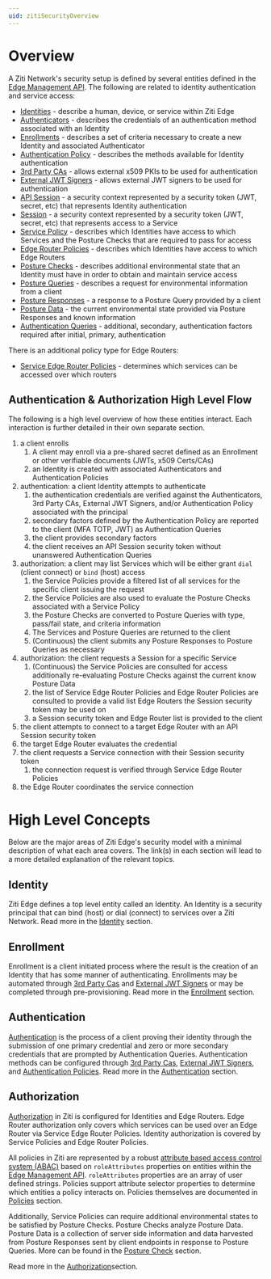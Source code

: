 ```yaml
---
uid: zitiSecurityOverview
---
```


# Overview

A Ziti Network's security setup is defined by several entities defined in the [Edge Management API](../apis/edge-management-api.md). The following
are related to identity authentication and service access:

- [Identities](#identity) - describe a human, device, or service within Ziti Edge
- [Authenticators](./authentication/authentication.md#authenticators) - describes the credentials of an authentication method associated with an Identity
- [Enrollments](./enrollment/enrollment.md) - describes a set of criteria necessary to create a new Identity and associated Authenticator
- [Authentication Policy](./authentication/authentication-policies.md) - describes the methods available for Identity authentication
- [3rd Party CAs](./authentication/third-party-cas.md) - allows external x509 PKIs to be used for authentication
- [External JWT Signers](./authentication/external-jwt-signers.md) - allows external JWT signers to be used for authentication
- [API Session](./sessions.md) - a security context represented by a security token (JWT, secret, etc) that represents
  Identity authentication
- [Session](./sessions.md) - a security context represented by a security token (JWT, secret, etc) that represents access
  to a Service
- [Service Policy](./authorization/policies/overview.md) - describes which Identities have access to which Services and the Posture Checks that are required to
  pass for access
- [Edge Router Policies](./authorization/policies/overview.md)  - describes which Identities have access to which Edge Routers
- [Posture Checks](./authorization/posture-checks.md) - describes additional environmental state that an Identity must have in order to obtain and maintain
  service access
- [Posture Queries](./authorization/posture-checks.md#posture-queries--responses) - describes a request for environmental information from a client
- [Posture Responses](./authorization/posture-checks.md#posture-queries--responses) - a response to a Posture Query provided by a client
- [Posture Data](./authorization/posture-checks.md#posture-data) - the current environmental state provided via Posture Responses and known information
- [Authentication Queries](./authentication/authentication.md#authentication-queries) - additional, secondary, authentication factors required after initial, primary, authentication

There is an additional policy type for Edge Routers:

- [Service Edge Router Policies](./authorization/policies/overview.md) - determines which services can be accessed over which routers

## Authentication & Authorization High Level Flow

The following is a high level overview of how these entities interact. Each interaction is further detailed in their
own separate section.

1) a client enrolls
    1) A client may enroll via a pre-shared secret defined as an Enrollment or other verifiable documents (JWTs, x509
       Certs/CAs)
    2) an Identity is created with associated Authenticators and Authentication Policies
2) authentication: a client Identity attempts to authenticate
    1) the authentication credentials are verified against the Authenticators, 3rd Party CAs, External JWT Signers,
       and/or Authentication Policy associated with the principal
    2) secondary factors defined by the Authentication Policy are reported to the client (MFA TOTP, JWT) as Authentication Queries
    3) the client provides secondary factors
    4) the client receives an API Session security token without unanswered Authentication Queries
3) authorization: a client may list Services which will be either grant `dial` (client connect) or `bind` (host) access
    1) the Service Policies provide a filtered list of all services for the specific client issuing the request
    2) the Service Policies are also used to evaluate the Posture Checks associated with a Service Policy
    3) the Posture Checks are converted to Posture Queries with type, pass/fail state, and criteria information
    4) The Services and Posture Queries are returned to the client 
    5) (Continuous) the client submits any Posture Responses to Posture Queries as necessary
5) authorization: the client requests a Session for a specific Service
    1) (Continuous) the Service Policies are consulted for access additionally re-evaluating Posture Checks against the
       current know Posture Data
    2) the list of Service Edge Router Policies and Edge Router Policies are consulted to provide a valid list Edge
       Routers the Session security token may be used on
    3) a Session security token and Edge Router list is provided to the client
6) the client attempts to connect to a target Edge Router with an API Session security token
7) the target Edge Router evaluates the credential
8) the client requests a Service connection with their Session security token
    1) the connection request is verified through Service Edge Router Policies
9) the Edge Router coordinates the service connection

# High Level Concepts

Below are the major areas of Ziti Edge's security model with a minimal description of what each area covers. The link(s)
in each section will lead to a more detailed explanation of the relevant topics.

## Identity

Ziti Edge defines a top level entity called an Identity. An Identity is a security principal that can bind (host) or 
dial (connect) to services over a Ziti Network. Read more in the [Identity](authentication/identities.md) section.

## Enrollment

Enrollment is a client initiated process where the result is the creation of an Identity that has some manner
of authenticating. Enrollments may be automated through [3rd Party Cas](authentication/third-party-cas.md) and 
[External JWT Signers](authentication/external-jwt-signers.md)  or may be completed through pre-provisioning. Read more in the 
[Enrollment](enrollment/enrollment.md) section.

## Authentication

[Authentication](./authentication/authentication.md) is the process of a client proving their identity through the submission of one primary credential
and zero or more secondary credentials that are prompted by Authentication Queries. Authentication methods can be
configured through [3rd Party Cas](authentication/third-party-cas.md), [External JWT Signers](./authentication/external-jwt-signers.md),
and [Authentication Policies](authentication/authentication-policies.md). Read more in the
[Authentication](authentication/authentication.md) section.

## Authorization

[Authorization](./authorization/authorization.md) in Ziti is configured for Identities and Edge Routers. Edge Router authorization only covers which
services can be used over an Edge Router via Service Edge Router Policies. Identity authorization is covered by Service
Policies and Edge Router Policies.

All policies in Ziti are represented by a robust [attribute based access control system (ABAC)](https://en.wikipedia.org/wiki/Attribute-based_access_control) based on `roleAttributes`
properties on entities within the [Edge Management API](../apis/edge-management-api.md). `roleAttributes` properties are an array of user defined strings.
Policies support attribute selector properties to determine which entities a policy interacts on. Policies themselves
are documented in [Policies](authorization/policies/overview.md) section.

Additionally, Service Policies can require additional environmental states to be satisfied by Posture Checks.
Posture Checks analyze Posture Data. Posture Data is a collection of server side information and data harvested from
Posture Responses sent by client endpoints in response to Posture Queries. More can be found in
the [Posture Check](authorization/posture-checks.md)
section.

Read more in the [Authorization](./authorization/authorization.md)section.